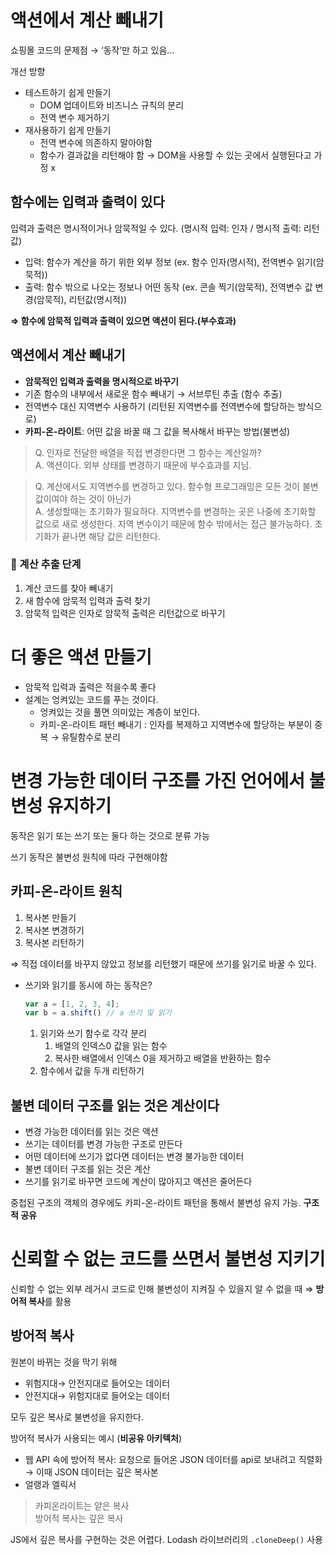 # 액션에서 계산 빼내기

쇼핑몰 코드의 문제점 → ‘동작’만 하고 있음… 

개선 방향

- 테스트하기 쉽게 만들기
    - DOM 업데이트와 비즈니스 규칙의 분리
    - 전역 변수 제거하기
- 재사용하기 쉽게 만들기
    - 전역 변수에 의존하지 말아야함
    - 함수가 결과값을 리턴해야 함 → DOM을 사용할 수 있는 곳에서 실행된다고 가정 x

## 함수에는 입력과 출력이 있다

입력과 출력은 명시적이거나 암묵적일 수 있다. (명시적 입력: 인자 / 명시적 출력: 리턴값)

- 입력: 함수가 계산을 하기 위한 외부 정보 (ex. 함수 인자(명시적), 전역변수 읽기(암묵적))
- 출력: 함수 밖으로 나오는 정보나 어떤 동작 (ex. 콘솔 찍기(암묵적), 전역변수 값 변경(암묵적), 리턴값(명시적))

**⇒ 함수에 암묵적 입력과 출력이 있으면 액션이 된다.(부수효과)**

## 액션에서 계산 빼내기

- **암묵적인 입력과 출력을 명시적으로 바꾸기**
- 기존 함수의 내부에서 새로운 함수 빼내기 → 서브루틴 추출 (함수 추출)
- 전역변수 대신 지역변수 사용하기 (리턴된 지역변수를 전역변수에 할당하는 방식으로)
- **카피-온-라이트**: 어떤 값을 바꿀 때 그 값을 복사해서 바꾸는 방법(불변성)

> Q. 인자로 전달한 배열을 직접 변경한다면 그 함수는 계산일까?<br>
A. 액션이다. 외부 상태를 변경하기 때문에 부수효과를 지님.
> 

> Q. 계산에서도 지역변수를 변경하고 있다. 함수형 프로그래밍은 모든 것이 불변값이여야 하는 것이 아닌가<br>
A. 생성할때는 초기화가 필요하다. 지역변수를 변경하는 곳은 나중에 초기화할 값으로 새로 생성한다. 지역 변수이기 때문에 함수 밖에서는 접근 불가능하다. 초기화가 끝나면 해당 값은 리턴한다.
> 

### 📌 계산 추출 단계

1. 계산 코드를 찾아 빼내기
2. 새 함수에 암묵적 입력과 출력 찾기
3. 암묵적 입력은 인자로 암묵적 출력은 리턴값으로 바꾸기

# 더 좋은 액션 만들기

- 암묵적 입력과 출력은 적을수록 좋다
- 설계는 엉켜있는 코드를 푸는 것이다.
    - 엉켜있는 것을 풀면 의미있는 계층이 보인다.
    - 카피-온-라이트 패턴 빼내기 : 인자를 복제하고 지역변수에 할당하는 부분이 중복 → 유틸함수로 분리

# 변경 가능한 데이터 구조를 가진 언어에서 불변성 유지하기

동작은 읽기 또는 쓰기 또는 둘다 하는 것으로 분류 가능

쓰기 동작은 불변성 원칙에 따라 구현해야함

## 카피-온-라이트 원칙

1. 복사본 만들기
2. 복사본 변경하기
3. 복사본 리턴하기

⇒ 직접 데이터를 바꾸지 않았고 정보를 리턴했기 때문에 쓰기를 읽기로 바꿀 수 있다.

- 쓰기와 읽기를 동시에 하는 동작은?
    
    ```js
    var a = [1, 2, 3, 4];
    var b = a.shift() // a 쓰기 및 읽기
    ```
    
    1. 읽기와 쓰기 함수로 각각 분리
        1. 배열의 인덱스0 값을 읽는 함수
        2. 복사한 배열에서 인덱스 0을 제거하고 배열을 반환하는 함수
    2. 함수에서 값을 두개 리턴하기
        
        

## 불변 데이터 구조를 읽는 것은 계산이다

- 변경 가능한 데이터를 읽는 것은 액션
- 쓰기는 데이터를 변경 가능한 구조로 만든다
- 어떤 데이터에 쓰기가 없다면 데이터는 변경 불가능한 데이터
- 불변 데이터 구조를 읽는 것은 계산
- 쓰기를 읽기로 바꾸면 코드에 계산이 많아지고 액션은 줄어든다

중첩된 구조의 객체의 경우에도 카피-온-라이트 패턴을 통해서 불변성 유지 가능. **구조적 공유**

# 신뢰할 수 없는 코드를 쓰면서 불변성 지키기

신뢰할 수 없는 외부 레거시 코드로 인해 불변성이 지켜질 수 있을지 알 수 없을 때 ⇒ **방어적 복사**를 활용

## 방어적 복사

원본이 바뀌는 것을 막기 위해

- 위험지대→ 안전지대로 들어오는 데이터
- 안전지대→ 위험지대로 들어오는 데이터

모두 깊은 복사로 불변성을 유지한다.

방어적 복사가 사용되는 예시 (**비공유 아키텍처**)

- 웹 API 속에 방어적 복사: 요청으로 들어온 JSON 데이터를 api로 보내려고 직렬화 → 이때 JSON 데이터는 깊은 복사본
- 얼랭과 엘릭서

> 카피온라이트는 얕은 복사
<br>방어적 복사는 깊은 복사

JS에서 깊은 복사를 구현하는 것은 어렵다. Lodash 라이브러리의 `.cloneDeep()` 사용

